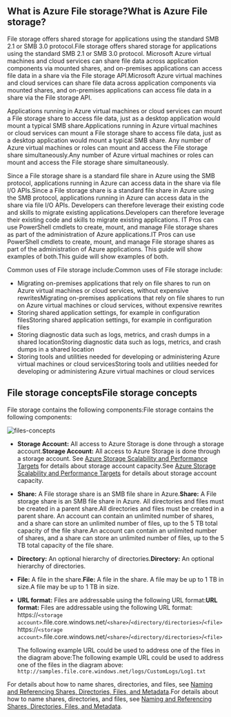 ## <a name="what-is-azure-file-storage"></a><span data-ttu-id="6c69e-101">What is Azure File storage?</span><span class="sxs-lookup"><span data-stu-id="6c69e-101">What is Azure File storage?</span></span>
<span data-ttu-id="6c69e-102">File storage offers shared storage for applications using the standard SMB 2.1 or SMB 3.0 protocol.</span><span class="sxs-lookup"><span data-stu-id="6c69e-102">File storage offers shared storage for applications using the standard SMB 2.1 or SMB 3.0 protocol.</span></span> <span data-ttu-id="6c69e-103">Microsoft Azure virtual machines and cloud services can share file data across application components via mounted shares, and on-premises applications can access file data in a share via the File storage API.</span><span class="sxs-lookup"><span data-stu-id="6c69e-103">Microsoft Azure virtual machines and cloud services can share file data across application components via mounted shares, and on-premises applications can access file data in a share via the File storage API.</span></span>

<span data-ttu-id="6c69e-104">Applications running in Azure virtual machines or cloud services can mount a File storage share to access file data, just as a desktop application would mount a typical SMB share.</span><span class="sxs-lookup"><span data-stu-id="6c69e-104">Applications running in Azure virtual machines or cloud services can mount a File storage share to access file data, just as a desktop application would mount a typical SMB share.</span></span> <span data-ttu-id="6c69e-105">Any number of Azure virtual machines or roles can mount and access the File storage share simultaneously.</span><span class="sxs-lookup"><span data-stu-id="6c69e-105">Any number of Azure virtual machines or roles can mount and access the File storage share simultaneously.</span></span>

<span data-ttu-id="6c69e-106">Since a File storage share is a standard file share in Azure using the SMB protocol, applications running in Azure can access data in the share via file I/O APIs.</span><span class="sxs-lookup"><span data-stu-id="6c69e-106">Since a File storage share is a standard file share in Azure using the SMB protocol, applications running in Azure can access data in the share via file I/O APIs.</span></span> <span data-ttu-id="6c69e-107">Developers can therefore leverage their existing code and skills to migrate existing applications.</span><span class="sxs-lookup"><span data-stu-id="6c69e-107">Developers can therefore leverage their existing code and skills to migrate existing applications.</span></span> <span data-ttu-id="6c69e-108">IT Pros can use PowerShell cmdlets to create, mount, and manage File storage shares as part of the administration of Azure applications.</span><span class="sxs-lookup"><span data-stu-id="6c69e-108">IT Pros can use PowerShell cmdlets to create, mount, and manage File storage shares as part of the administration of Azure applications.</span></span> <span data-ttu-id="6c69e-109">This guide will show examples of both.</span><span class="sxs-lookup"><span data-stu-id="6c69e-109">This guide will show examples of both.</span></span>

<span data-ttu-id="6c69e-110">Common uses of File storage include:</span><span class="sxs-lookup"><span data-stu-id="6c69e-110">Common uses of File storage include:</span></span>

* <span data-ttu-id="6c69e-111">Migrating on-premises applications that rely on file shares to run on Azure virtual machines or cloud services, without expensive rewrites</span><span class="sxs-lookup"><span data-stu-id="6c69e-111">Migrating on-premises applications that rely on file shares to run on Azure virtual machines or cloud services, without expensive rewrites</span></span>
* <span data-ttu-id="6c69e-112">Storing shared application settings, for example in configuration files</span><span class="sxs-lookup"><span data-stu-id="6c69e-112">Storing shared application settings, for example in configuration files</span></span>
* <span data-ttu-id="6c69e-113">Storing diagnostic data such as logs, metrics, and crash dumps in a shared location</span><span class="sxs-lookup"><span data-stu-id="6c69e-113">Storing diagnostic data such as logs, metrics, and crash dumps in a shared location</span></span> 
* <span data-ttu-id="6c69e-114">Storing tools and utilities needed for developing or administering Azure virtual machines or cloud services</span><span class="sxs-lookup"><span data-stu-id="6c69e-114">Storing tools and utilities needed for developing or administering Azure virtual machines or cloud services</span></span>

## <a name="file-storage-concepts"></a><span data-ttu-id="6c69e-115">File storage concepts</span><span class="sxs-lookup"><span data-stu-id="6c69e-115">File storage concepts</span></span>
<span data-ttu-id="6c69e-116">File storage contains the following components:</span><span class="sxs-lookup"><span data-stu-id="6c69e-116">File storage contains the following components:</span></span>

![files-concepts](https://docstestmedia1.blob.core.windows.net/azure-media/includes/media/storage-file-concepts-include/files-concepts.png)

* <span data-ttu-id="6c69e-118">**Storage Account:** All access to Azure Storage is done through a storage account.</span><span class="sxs-lookup"><span data-stu-id="6c69e-118">**Storage Account:** All access to Azure Storage is done through a storage account.</span></span> <span data-ttu-id="6c69e-119">See [Azure Storage Scalability and Performance Targets](../articles/storage/storage-scalability-targets.md) for details about storage account capacity.</span><span class="sxs-lookup"><span data-stu-id="6c69e-119">See [Azure Storage Scalability and Performance Targets](../articles/storage/storage-scalability-targets.md) for details about storage account capacity.</span></span>
* <span data-ttu-id="6c69e-120">**Share:** A File storage share is an SMB file share in Azure.</span><span class="sxs-lookup"><span data-stu-id="6c69e-120">**Share:** A File storage share is an SMB file share in Azure.</span></span> 
  <span data-ttu-id="6c69e-121">All directories and files must be created in a parent share.</span><span class="sxs-lookup"><span data-stu-id="6c69e-121">All directories and files must be created in a parent share.</span></span> <span data-ttu-id="6c69e-122">An account can contain an unlimited number of shares, and a share can store an unlimited number of files, up to the 5 TB total capacity of the file share.</span><span class="sxs-lookup"><span data-stu-id="6c69e-122">An account can contain an unlimited number of shares, and a share can store an unlimited number of files, up to the 5 TB total capacity of the file share.</span></span>
* <span data-ttu-id="6c69e-123">**Directory:** An optional hierarchy of directories.</span><span class="sxs-lookup"><span data-stu-id="6c69e-123">**Directory:** An optional hierarchy of directories.</span></span> 
* <span data-ttu-id="6c69e-124">**File:** A file in the share.</span><span class="sxs-lookup"><span data-stu-id="6c69e-124">**File:** A file in the share.</span></span> <span data-ttu-id="6c69e-125">A file may be up to 1 TB in size.</span><span class="sxs-lookup"><span data-stu-id="6c69e-125">A file may be up to 1 TB in size.</span></span>
* <span data-ttu-id="6c69e-126">**URL format:** Files are addressable using the following URL format:</span><span class="sxs-lookup"><span data-stu-id="6c69e-126">**URL format:** Files are addressable using the following URL format:</span></span>   
  <span data-ttu-id="6c69e-127">https://`<storage
  account>`.file.core.windows.net/`<share>`/`<directory/directories>`/`<file>`</span><span class="sxs-lookup"><span data-stu-id="6c69e-127">https://`<storage
  account>`.file.core.windows.net/`<share>`/`<directory/directories>`/`<file>`</span></span>  
  
  <span data-ttu-id="6c69e-128">The following example URL could be used to address one of the files in the diagram above:</span><span class="sxs-lookup"><span data-stu-id="6c69e-128">The following example URL could be used to address one of the files in the diagram above:</span></span>  
  `http://samples.file.core.windows.net/logs/CustomLogs/Log1.txt`

<span data-ttu-id="6c69e-129">For details about how to name shares, directories, and files, see [Naming and Referencing Shares, Directories, Files, and Metadata](http://msdn.microsoft.com/library/azure/dn167011.aspx).</span><span class="sxs-lookup"><span data-stu-id="6c69e-129">For details about how to name shares, directories, and files, see [Naming and Referencing Shares, Directories, Files, and Metadata](http://msdn.microsoft.com/library/azure/dn167011.aspx).</span></span>

